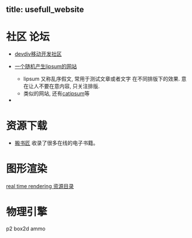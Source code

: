 title: usefull_website
---

# 社区 论坛
* [devdiv移动开发社区](http://www.devdiv.com/)

* [一个随机产生lipsum的网站](http://www.lipsum.com/) 
    - lipsum 又称乱序假文, 常用于测试文章或者文字 在不同排版下的效果. 意在让人不要在意内容, 只关注排版. 
    - 类似的网站, 还有[catipsum](http://www.catipsum.com/index.php)等
* 

# 资源下载
* [搬书匠](http://www.banshujiang.cn/)
收录了很多在线的电子书籍。


# 图形渲染
[real time rendering 资源目录](http://www.realtimerendering.com/)

# 物理引擎
p2
box2d
ammo